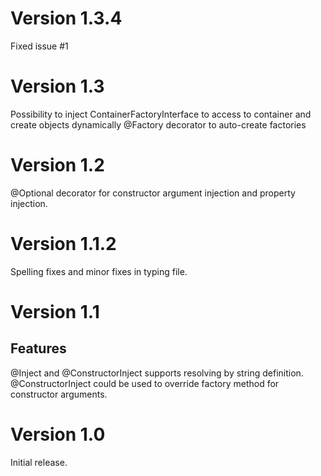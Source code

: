 # Version 1.3.4
Fixed issue #1

# Version 1.3
Possibility to inject ContainerFactoryInterface to access to container and create objects dynamically
@Factory decorator to auto-create factories

# Version 1.2
@Optional decorator for constructor argument injection and property injection.

# Version 1.1.2
Spelling fixes and minor fixes in typing file.

# Version 1.1
## Features
@Inject and @ConstructorInject supports resolving by string definition.
@ConstructorInject could be used to override factory method for constructor arguments.

# Version 1.0
Initial release.